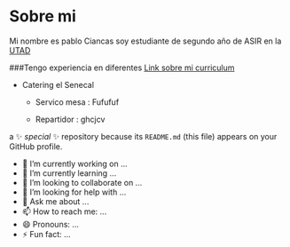 # Sobre mi 
Mi nombre es pablo Ciancas soy estudiante de segundo año de ASIR en la [UTAD](https://u-tad.com/)

###Tengo experiencia en diferentes 
 [Link sobre mi curriculum](https://www.linkedin.com/in/pablo-ciancas-7b8a35294/)
 - Catering el Senecal 
    - Servico mesa
      : Fufufuf
   
     - Repartidor
       : ghcjcv
 
 
 
 







 
 a ✨ _special_ ✨ repository because its `README.md` (this file) appears on your GitHub profile.

- 🔭 I’m currently working on ...
- 🌱 I’m currently learning ...
- 👯 I’m looking to collaborate on ...
- 🤔 I’m looking for help with ...
- 💬 Ask me about ...
- 📫 How to reach me: ...
- 😄 Pronouns: ...
- ⚡ Fun fact: ...
